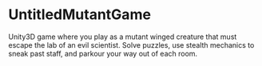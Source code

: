 # UntitledMutantGame

Unity3D game where you play as a mutant winged creature that must escape the lab of an evil scientist.
Solve puzzles, use stealth mechanics to sneak past staff, and parkour your way out of each room.
